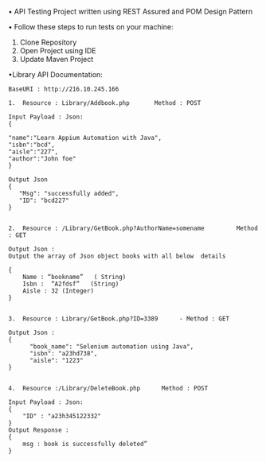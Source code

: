 • API Testing Project written using REST Assured and POM Design Pattern

• Follow these steps to run tests on your machine:
1) Clone Repository
2) Open Project using IDE
3) Update Maven Project

•Library API Documentation:
```
BaseURI : http://216.10.245.166
 
1.	Resource : Library/Addbook.php       Method : POST
 
Input Payload : Json:
{

"name":"Learn Appium Automation with Java",
"isbn":"bcd",
"aisle":"227",
"author":"John foe"
}
 
Output Json 
{
   "Msg": "successfully added",
   "ID": "bcd227"
} 
 

2.	Resource : /Library/GetBook.php?AuthorName=somename         Method : GET 
 
Output Json :
Output the array of Json object books with all below  details 
 
{
	Name : “bookname”   ( String)
	Isbn :  “A2fdsf”   (String)
	Aisle : 32 (Integer)
}
 
 
3.	Resource : Library/GetBook.php?ID=3389      - Method : GET 
 
Output Json :
{
      "book_name": "Selenium automation using Java",
      "isbn": "a23hd738",
      "aisle": "1223"
} 
 

4.	Resource :/Library/DeleteBook.php      Method : POST
 
Input Payload : Json:
{
	"ID" : "a23h345122332"
} 
Output Response :
{
	msg : book is successfully deleted”
}
```
